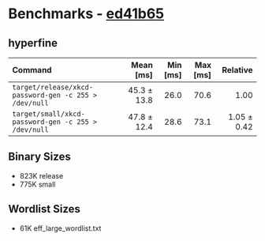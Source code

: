 # Benchmarks - [ed41b65](https://github.com/Raymi306/xkcd-password-gen/tree/ed41b6576d3b414fbe4edd94845c10bb552407a7)

## hyperfine

| Command | Mean [ms] | Min [ms] | Max [ms] | Relative |
|:---|---:|---:|---:|---:|
| `target/release/xkcd-password-gen -c 255 > /dev/null` | 45.3 ± 13.8 | 26.0 | 70.6 | 1.00 |
| `target/small/xkcd-password-gen -c 255 > /dev/null` | 47.8 ± 12.4 | 28.6 | 73.1 | 1.05 ± 0.42 |

## Binary Sizes

- 823K release
- 775K small

## Wordlist Sizes

- 61K eff_large_wordlist.txt
